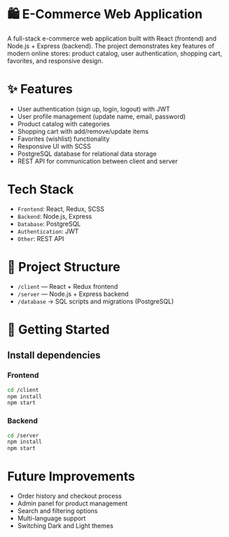 # 🛍️ E-Commerce Web Application
A full-stack e-commerce web application built with React (frontend) and Node.js + Express (backend). The project demonstrates key features of modern online stores: product catalog, user authentication, shopping cart, favorites, and responsive design.

# ✨ Features
- User authentication (sign up, login, logout) with JWT
- User profile management (update name, email, password)
- Product catalog with categories
- Shopping cart with add/remove/update items
- Favorites (wishlist) functionality
- Responsive UI with SCSS
- PostgreSQL database for relational data storage
- REST API for communication between client and server

# Tech Stack
- `Frontend`: React, Redux, SCSS
- `Backend`: Node.js, Express
- `Database`: PostgreSQL
- `Authentication`: JWT
- `Other`: REST API

# 📁 Project Structure
- `/client` — React + Redux frontend
- `/server` — Node.js + Express backend
- `/database` → SQL scripts and migrations (PostgreSQL)

# 🚀 Getting Started

## Install dependencies

### Frontend
```bash
cd /client
npm install
npm start
```
### Backend
```bash
cd /server
npm install
npm start
```

# Future Improvements
- Order history and checkout process
- Admin panel for product management
- Search and filtering options
- Multi-language support
- Switching Dark and Light themes